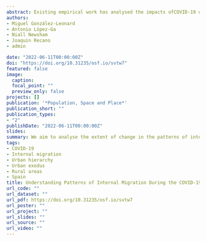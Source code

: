 ```yaml
---
abstract: Existing empirical work has analysed the impacts ofCOVID-19 on mortality, fertility and international migration. Less is known about the ways in which the COVID-19 pandemic has influenced the patterns of internal migration. Anecdotal reports of mass migration from large cities to less populated areas have emerged but lack of data has prevented empirically assessing this hypothesis. Drawing on geographically granular administrative population register data, we aim to analyse the extent of change in the patterns of internal migration across the urban hierarchy in Spain during 2020. Our results show a decline of 2.5% in the number of internal migration moves, particularly during the early stages of the pandemic, returning to pre-pandemic levels in late 2020. Results also reveal unusually large net migration losses in core cities and net migration gains in rural areas. Net migration losses in cities and gains in rural areas particularly accumulated following the easing of some non-pharmaceutical interventions. Yet, these net losses and gains trended to pre-pandemic levels in late 2020, and movements between cities, and between cities and suburbs, continued to dominate the internal migration system. Thus, while the COVID-19 pandemic exerted notable changes in the geographic balance of internal migration flows, these changes appear to have been temporary and did not significantly alter the existing structures of the national migration system
authors:
- Miguel González-Leonard
- Antonio López-Ga
- Niall Newsham
- Joaquin Recano
- admin

date: "2022-06-11T00:00:00Z"
doi: "https://doi.org/10.31235/osf.io/svtw7"
featured: false
image:
  caption: 
  focal_point: ""
  preview_only: false
projects: []
publication: '*Population, Space and Place*'
publication_short: ""
publication_types:
- "2"
publishDate: "2022-06-11T00:00:00Z"
slides: 
summary: We aim to analyse the extent of change in the patterns of internal migration across the urban hierarchy in Spain during 2020
tags:
- COVID-19
- Internal migration
- Urban hierarchy
- Urban exodus
- Rural areas
- Spain
title: Understanding Patterns of Internal Migration During the COVID-19 Pandemic in Spain
url_code: ""
url_dataset: ""
url_pdf: https://doi.org/10.31235/osf.io/svtw7
url_poster: ""
url_project: ""
url_slides: ""
url_source: ""
url_video: ""
---
```

